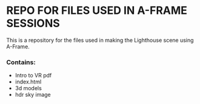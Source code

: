 # REPO FOR FILES USED IN A-FRAME SESSIONS

This is a repository for the files used in making the Lighthouse scene using A-Frame.

### Contains:
- Intro to VR pdf
- index.html
- 3d models
- hdr sky image
